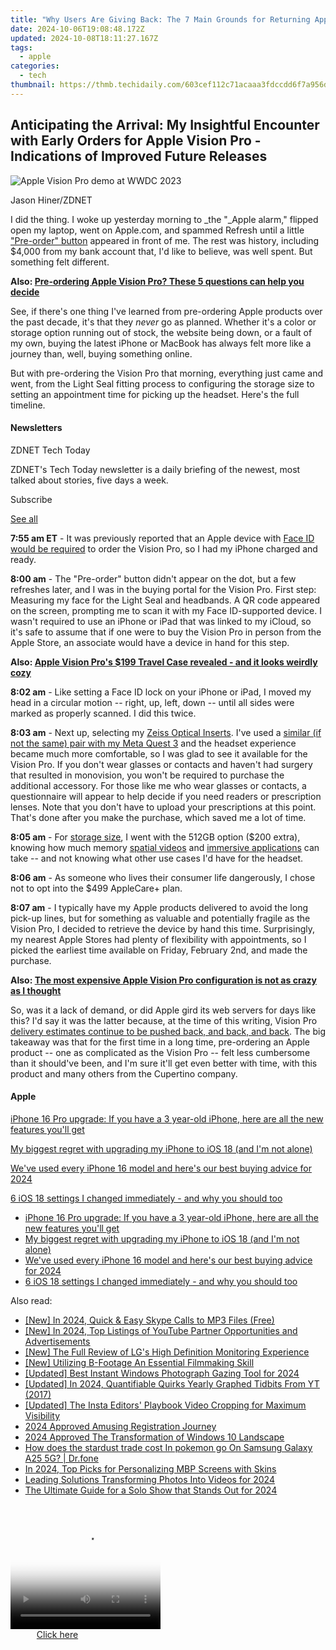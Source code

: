 ```yaml
---
title: "Why Users Are Giving Back: The 7 Main Grounds for Returning Apple's Vision Pro, as Revealed by Reddit | ZDNET Coverage"
date: 2024-10-06T19:08:48.172Z
updated: 2024-10-08T18:11:27.167Z
tags:
  - apple
categories:
  - tech
thumbnail: https://thmb.techidaily.com/603cef112c71acaaa3fdccdd6f7a956de3ad09701fee843146114a343a411d66.jpg
---
```


## Anticipating the Arrival: My Insightful Encounter with Early Orders for Apple Vision Pro - Indications of Improved Future Releases

![Apple Vision Pro demo at WWDC 2023](https://www.zdnet.com/a/img/resize/6e1823b3f4232f9dc19914cfe5074bcd19b8b1b9/2023/06/05/fc180fd2-3010-4889-a328-137e0f3e2f4a/img-8843.jpg?auto=webp&precrop=4032,2266,x0,y346&width=1280)

Jason Hiner/ZDNET

I did the thing. I woke up yesterday morning to _the "_Apple alarm," flipped open my laptop, went on Apple.com, and spammed Refresh until a little ["Pre-order" button](https://apple.sjv.io/c/159047/435031/7613?&sharedid=zdnet&partnerpropertyid=1980086&u=https%3A%2F%2Fwww.apple.com%2Fshop%2Fbuy-vision%2Fapple-vision-pro&subId1=zd-%5F%5FCOM%5FCLICK%5FID%5F%5F-dtp) appeared in front of me. The rest was history, including $4,000 from my bank account that, I'd like to believe, was well spent. But something felt different.

**Also: [Pre-ordering Apple Vision Pro? These 5 questions can help you decide](https://www.zdnet.com/article/pre-ordering-apple-vision-pro-these-5-questions-can-help-you-decide/)**

See, if there's one thing I've learned from pre-ordering Apple products over the past decade, it's that they _never_ go as planned. Whether it's a color or storage option running out of stock, the website being down, or a fault of my own, buying the latest iPhone or MacBook has always felt more like a journey than, well, buying something online.

But with pre-ordering the Vision Pro that morning, everything just came and went, from the Light Seal fitting process to configuring the storage size to setting an appointment time for picking up the headset. Here's the full timeline.

#### Newsletters

ZDNET Tech Today

ZDNET's Tech Today newsletter is a daily briefing of the newest, most talked about stories, five days a week.

 Subscribe

[See all](https://www.zdnet.com/newsletters/)

**7:55 am ET** \- It was previously reported that an Apple device with [Face ID would be required](https://www.zdnet.com/article/preordering-the-apple-vision-pro-youll-have-these-hoops-to-jump-through/) to order the Vision Pro, so I had my iPhone charged and ready.

**8:00 am** \- The "Pre-order" button didn't appear on the dot, but a few refreshes later, and I was in the buying portal for the Vision Pro. First step: Measuring my face for the Light Seal and headbands. A QR code appeared on the screen, prompting me to scan it with my Face ID-supported device. I wasn't required to use an iPhone or iPad that was linked to my iCloud, so it's safe to assume that if one were to buy the Vision Pro in person from the Apple Store, an associate would have a device in hand for this step.

**Also: [Apple Vision Pro's $199 Travel Case revealed - and it looks weirdly cozy](https://www.zdnet.com/article/apple-vision-pros-199-travel-case-revealed-and-it-looks-weirdly-cozy/)**

**8:02 am** \- Like setting a Face ID lock on your iPhone or iPad, I moved my head in a circular motion -- right, up, left, down -- until all sides were marked as properly scanned. I did this twice.

**8:03 am** \- Next up, selecting my [Zeiss Optical Inserts](https://apple.sjv.io/c/159047/435031/7613?&sharedid=zdnet&partnerpropertyid=1980086&u=https%3A%2F%2Fwww.apple.com%2Fshop%2Fproduct%2FZEISS%5FLENSES&subId1=zd-%5F%5FCOM%5FCLICK%5FID%5F%5F-dtp). I've used a [similar (if not the same) pair with my Meta Quest 3](https://www.zdnet.com/article/the-50-meta-quest-3-accessory-that-i-cant-live-without-and-how-to-get-it-for-free/) and the headset experience became much more comfortable, so I was glad to see it available for the Vision Pro. If you don't wear glasses or contacts and haven't had surgery that resulted in monovision, you won't be required to purchase the additional accessory. For those like me who wear glasses or contacts, a questionnaire will appear to help decide if you need readers or prescription lenses. Note that you don't have to upload your prescriptions at this point. That's done after you make the purchase, which saved me a lot of time.

**8:05 am** \- For [storage size](https://www.zdnet.com/article/you-can-pre-order-apple-vision-pro-now-in-512gb-and-1tb-storage-options/), I went with the 512GB option ($200 extra), knowing how much memory [spatial videos](https://www.zdnet.com/article/the-iphone-15-pro-can-officially-capture-spatial-video-for-the-apple-vision-pro/) and [immersive applications](https://www.zdnet.com/article/apple-is-now-marketing-vision-pro-as-the-ultimate-entertainment-device/) can take -- and not knowing what other use cases I'd have for the headset.

**8:06 am** \- As someone who lives their consumer life dangerously, I chose not to opt into the $499 AppleCare+ plan.

**8:07 am** \- I typically have my Apple products delivered to avoid the long pick-up lines, but for something as valuable and potentially fragile as the Vision Pro, I decided to retrieve the device by hand this time. Surprisingly, my nearest Apple Stores had plenty of flexibility with appointments, so I picked the earliest time available on Friday, February 2nd, and made the purchase.

**Also: [The most expensive Apple Vision Pro configuration is not as crazy as I thought](https://www.zdnet.com/article/the-most-expensive-apple-vision-pro-configuration-is-not-as-crazy-as-i-thought/)**

So, was it a lack of demand, or did Apple gird its web servers for days like this? I'd say it was the latter because, at the time of this writing, Vision Pro [delivery estimates continue to be pushed back, and back, and back](https://www.zdnet.com/article/shipping-estimates-for-apple-vision-pro-slip-to-march-within-first-hour-of-pre-orders/). The big takeaway was that for the first time in a long time, pre-ordering an Apple product -- one as complicated as the Vision Pro -- felt less cumbersome than it should've been, and I'm sure it'll get even better with time, with this product and many others from the Cupertino company.

#### Apple

[iPhone 16 Pro upgrade: If you have a 3 year-old iPhone, here are all the new features you'll get](https://www.zdnet.com/article/iphone-16-pro-and-pro-max-hands-on/ "iPhone 16 Pro upgrade: If you have a 3 year-old iPhone, here are all the new features you'll get")

[My biggest regret with upgrading my iPhone to iOS 18 (and I'm not alone)](https://www.zdnet.com/article/my-biggest-regret-with-upgrading-my-iphone-to-ios-18-and-im-not-alone/ "My biggest regret with upgrading my iPhone to iOS 18 (and I'm not alone)")

[We've used every iPhone 16 model and here's our best buying advice for 2024](https://www.zdnet.com/article/iphone-16-pro-max-buying-advice-2024/ "We've used every iPhone 16 model and here's our best buying advice for 2024")

[6 iOS 18 settings I changed immediately - and why you should too](https://www.zdnet.com/article/6-ios-18-settings-i-changed-immediately-and-why-you-should-too/ "6 iOS 18 settings I changed immediately - and why you should too")

* [iPhone 16 Pro upgrade: If you have a 3 year-old iPhone, here are all the new features you'll get](https://www.zdnet.com/article/iphone-16-pro-and-pro-max-hands-on/ "iPhone 16 Pro upgrade: If you have a 3 year-old iPhone, here are all the new features you'll get")
* [My biggest regret with upgrading my iPhone to iOS 18 (and I'm not alone)](https://www.zdnet.com/article/my-biggest-regret-with-upgrading-my-iphone-to-ios-18-and-im-not-alone/ "My biggest regret with upgrading my iPhone to iOS 18 (and I'm not alone)")
* [We've used every iPhone 16 model and here's our best buying advice for 2024](https://www.zdnet.com/article/iphone-16-pro-max-buying-advice-2024/ "We've used every iPhone 16 model and here's our best buying advice for 2024")
* [6 iOS 18 settings I changed immediately - and why you should too](https://www.zdnet.com/article/6-ios-18-settings-i-changed-immediately-and-why-you-should-too/ "6 iOS 18 settings I changed immediately - and why you should too")

<ins class="adsbygoogle"
     style="display:block"
     data-ad-format="autorelaxed"
     data-ad-client="ca-pub-7571918770474297"
     data-ad-slot="1223367746"></ins>

<ins class="adsbygoogle"
     style="display:block"
     data-ad-client="ca-pub-7571918770474297"
     data-ad-slot="8358498916"
     data-ad-format="auto"
     data-full-width-responsive="true"></ins>

<span class="atpl-alsoreadstyle">Also read:</span>
<div><ul>
<li><a href="https://digital-screen-recording.techidaily.com/new-in-2024-quick-and-easy-skype-calls-to-mp3-files-free/"><u>[New] In 2024, Quick & Easy Skype Calls to MP3 Files (Free)</u></a></li>
<li><a href="https://youtube-tips.techidaily.com/n-2024-top-listings-of-youtube-partner-opportunities-and-advertisements/"><u>[New] In 2024, Top Listings of YouTube Partner Opportunities and Advertisements</u></a></li>
<li><a href="https://some-tips.techidaily.com/new-the-full-review-of-lgs-high-definition-monitoring-experience/"><u>[New] The Full Review of LG's High Definition Monitoring Experience</u></a></li>
<li><a href="https://some-tips.techidaily.com/new-utilizing-b-footage-an-essential-filmmaking-skill/"><u>[New] Utilizing B-Footage An Essential Filmmaking Skill</u></a></li>
<li><a href="https://fox-glue.techidaily.com/updated-best-instant-windows-photograph-gazing-tool-for-2024/"><u>[Updated] Best Instant Windows Photograph Gazing Tool for 2024</u></a></li>
<li><a href="https://youtube-web.techidaily.com/ed-in-2024-quantifiable-quirks-yearly-graphed-tidbits-from-yt-2017/"><u>[Updated] In 2024, Quantifiable Quirks Yearly Graphed Tidbits From YT (2017)</u></a></li>
<li><a href="https://instagram-clips.techidaily.com/updated-the-insta-editors-playbook-video-cropping-for-maximum-visibility/"><u>[Updated] The Insta Editors' Playbook Video Cropping for Maximum Visibility</u></a></li>
<li><a href="https://extra-information.techidaily.com/2024-approved-amusing-registration-journey/"><u>2024 Approved Amusing Registration Journey</u></a></li>
<li><a href="https://some-tips.techidaily.com/2024-approved-the-transformation-of-windows-10-landscape/"><u>2024 Approved The Transformation of Windows 10 Landscape</u></a></li>
<li><a href="https://change-location.techidaily.com/how-does-the-stardust-trade-cost-in-pokemon-go-on-samsung-galaxy-a25-5g-drfone-by-drfone-virtual-android/"><u>How does the stardust trade cost In pokemon go On Samsung Galaxy A25 5G? | Dr.fone</u></a></li>
<li><a href="https://some-tips.techidaily.com/in-2024-top-picks-for-personalizing-mbp-screens-with-skins/"><u>In 2024, Top Picks for Personalizing MBP Screens with Skins</u></a></li>
<li><a href="https://extra-guidance.techidaily.com/leading-solutions-transforming-photos-into-videos-for-2024/"><u>Leading Solutions Transforming Photos Into Videos for 2024</u></a></li>
<li><a href="https://some-tips.techidaily.com/the-ultimate-guide-for-a-solo-show-that-stands-out-for-2024/"><u>The Ultimate Guide for a Solo Show that Stands Out for 2024</u></a></li>
</ul></div>

<!-- affiliate ads begin -->
<span id="1328679">
					<video width="240" height="200" style="cursor:pointer"
           poster="//a.impactradius-go.com/display-clicktoplayimage/1328679.png"
           onclick="if(!this.playClicked){this.play();this.setAttribute('controls',true);this.playClicked=true;}">
	   <source src="//a.impactradius-go.com/display-ad/15852-1328679">
	   <img src="//a.impactradius-go.com/display-clicktoplayimage/1328679.png" style="border: none; height: 100%; width: 100%; object-fit: contain">
	</video>
	<div style="width:150px;text-align:center"><a href="javascript:window.open(decodeURIComponent('https%3A%2F%2Fthefitville.pxf.io%2Fc%2F5597632%2F1328679%2F15852'), '_blank');void(0);">Click here</a></div>
</span>
<img height="0" width="0" src="https://imp.pxf.io/i/5597632/1328679/15852" style="position:absolute;visibility:hidden;" border="0" />
<!-- affiliate ads end -->

